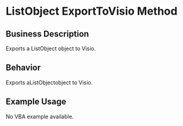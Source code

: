 # ListObject ExportToVisio Method

## Business Description
Exports a ListObject object to Visio.

## Behavior
Exports aListObjectobject to Visio.

## Example Usage
No VBA example available.